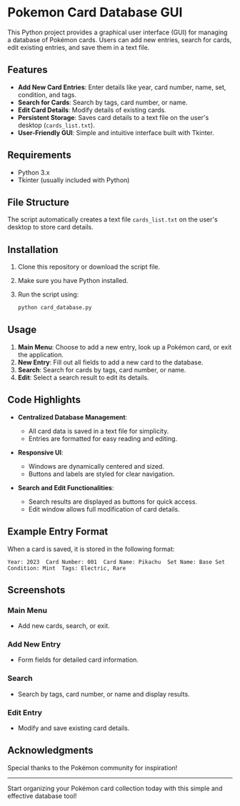 # Pokemon Card Database GUI

This Python project provides a graphical user interface (GUI) for managing a database of Pokémon cards. Users can add new entries, search for cards, edit existing entries, and save them in a text file.

## Features

- **Add New Card Entries**: Enter details like year, card number, name, set, condition, and tags.
- **Search for Cards**: Search by tags, card number, or name.
- **Edit Card Details**: Modify details of existing cards.
- **Persistent Storage**: Saves card details to a text file on the user's desktop (`cards_list.txt`).
- **User-Friendly GUI**: Simple and intuitive interface built with Tkinter.

## Requirements

- Python 3.x
- Tkinter (usually included with Python)

## File Structure

The script automatically creates a text file `cards_list.txt` on the user's desktop to store card details.

## Installation

1. Clone this repository or download the script file.
2. Make sure you have Python installed.
3. Run the script using:

   ```bash
   python card_database.py
   ```

## Usage

1. **Main Menu**: Choose to add a new entry, look up a Pokémon card, or exit the application.
2. **New Entry**: Fill out all fields to add a new card to the database.
3. **Search**: Search for cards by tags, card number, or name.
4. **Edit**: Select a search result to edit its details.

## Code Highlights

- **Centralized Database Management**:
  - All card data is saved in a text file for simplicity.
  - Entries are formatted for easy reading and editing.

- **Responsive UI**:
  - Windows are dynamically centered and sized.
  - Buttons and labels are styled for clear navigation.

- **Search and Edit Functionalities**:
  - Search results are displayed as buttons for quick access.
  - Edit window allows full modification of card details.

## Example Entry Format

When a card is saved, it is stored in the following format:

```
Year: 2023  Card Number: 001  Card Name: Pikachu  Set Name: Base Set  Condition: Mint  Tags: Electric, Rare
```

## Screenshots

### Main Menu
- Add new cards, search, or exit.

### Add New Entry
- Form fields for detailed card information.

### Search
- Search by tags, card number, or name and display results.

### Edit Entry
- Modify and save existing card details.

## Acknowledgments

Special thanks to the Pokémon community for inspiration!

---
Start organizing your Pokémon card collection today with this simple and effective database tool!

